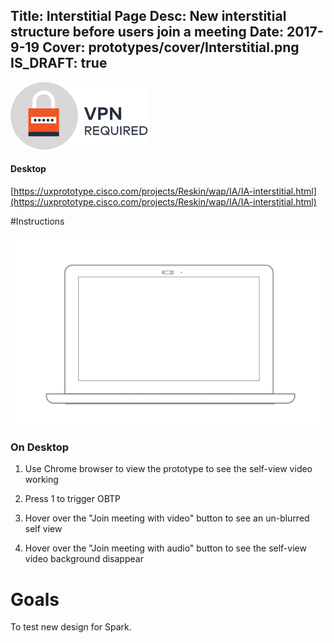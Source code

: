 Title: Interstitial Page
Desc: New interstitial structure before users join a meeting
Date: 2017-9-19
Cover: prototypes/cover/Interstitial.png
IS_DRAFT: true
---
![vpn_required](../../../img_data/prototypes/VPN.svg)
#### Desktop 

[https://uxprototype.cisco.com/projects/Reskin/wap/IA/IA-interstitial.html](https://uxprototype.cisco.com/projects/Reskin/wap/IA/IA-interstitial.html)

#Instructions

![Desktop](../../../img_data/prototypes/Desktop-2x.png)

### On Desktop

1) Use Chrome browser to view the prototype to see the self-view video working

2) Press 1 to trigger OBTP

3) Hover over the "Join meeting with video" button to see an un-blurred self view

4) Hover over the "Join meeting with audio" button to see the self-view video background disappear

# Goals	

To test new design for Spark.
